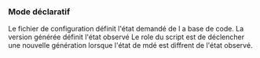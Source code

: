 ### Mode déclaratif
Le fichier de configuration définit l'état demandé de l a base de code.
La version générée définit l'état observé
Le role du script est de déclencher une nouvelle génération lorsque l'état de mdé est diffrent de l'état observé.

